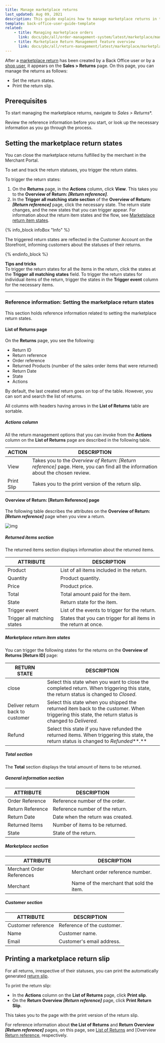 ```yaml
---
title: Manage marketplace returns
last_updated: Aug 09, 2021
description: This guide explains how to manage marketplace returns in the Back Office.
template: back-office-user-guide-template
related:
    - title: Managing marketplace orders
      link: docs/pbc/all/order-management-system/latest/marketplace/manage-in-the-back-office/manage-marketplace-orders.html
    - title: Marketplace Return Management feature overview
      link: docs/pbc/all/return-management/latest/marketplace/marketplace-return-management-feature-overview.html
---
```


After a [marketplace return](/docs/pbc/all/return-management/{{page.version}}/marketplace/marketplace-return-management-feature-overview.html) has been created by a Back Office user or by a [shop user](/docs/pbc/all/return-management/{{page.version}}/marketplace/marketplace-return-management-feature-overview.html#marketplace-return-management-on-the-storefront), it appears on the **Sales&nbsp;<span aria-label="and then">></span> Returns** page. On this page, you can manage the returns as follows:
- Set the return states.
- Print the return slip.

## Prerequisites

To start managing the marketplace returns, navigate to **Sales*&nbsp;<span aria-label="and then">></span> Returns**.

Review the reference information before you start, or look up the necessary information as you go through the process.

## Setting the marketplace return states

You can close the marketplace returns fulfilled by the merchant in the Merchant Portal.

To set and track the return statuses, you trigger the return states.

To trigger the return states:

1. On the **Returns** page, in the **Actions** column, click **View**. This takes you to the **Overview of Return: *[Return reference]***.
2. In the **Trigger all matching state section** of the **Overview of Return: *[Return reference]*** page, click the necessary state. The return state changes, and the new states that you can trigger appear. For information about the return item states and the flow, see [Marketplace return item states](#marketplace-return-item-states).

 {% info_block infoBox "Info" %}

The triggered return states are reflected in the Customer Account on the Storefront,  informing customers about the statuses of their returns.

 {% endinfo_block %}

**Tips and tricks**
<br>To trigger the return states for all the items in the return, click the states at the **Trigger all matching states** field. To trigger the return states for individual items of the return, trigger the states in the **Trigger event** column for the necessary items.

------

### Reference information: Setting the marketplace return states

This section holds reference information related to setting the marketplace return states.

#### List of Returns page

On the **Returns** page, you see the following:
- Return ID
- Return reference
- Order reference
- Returned Products (number of the sales order items that were returned)
- Return Date
- State
- Actions

By default, the last created return goes on top of the table. However, you can sort and search the list of returns.

All columns with headers having arrows in the **List of Returns** table are sortable.

##### Actions column

All the return management options that you can invoke from the **Actions** column on the **List of Returns** page are described in the following table.

| ACTION     | DESCRIPTION     |
| --------- | ------------ |
| View | Takes you to the *Overview of Return: [Return reference]* page. Here, you can find all the information about the chosen review. |
| Print Slip | Takes you to the print version of the return slip. |

#### Overview of Return: [Return Reference] page

The following table describes the attributes on the **Overview of Return: *[Return reference]*** page when you view a return.

![img](https://spryker.s3.eu-central-1.amazonaws.com/docs/Marketplace/user+guides/Back+Office+user+guides/Sales/marketplace-return-back-office.png)

##### Returned items section

The returned items section displays information about the returned items.

| ATTRIBUTE    | DESCRIPTION      |
| --------------------- | ------------------------------ |
| Product     | List of all items included in the return.                    |
| Quantity    | Product quantity.                                            |
| Price       | Product price.                                               |
| Total       | Total amount paid for the item.                              |
| State       | Return state for the item.                                   |
| Trigger event     | List of the events to trigger for the return.                |
| Trigger all matching states | States that you can trigger for all items in the return at once. |

##### Marketplace return item states

You can trigger the following states for the returns on the **Overview of Returns [Return ID]** page:

| RETURN STATE    | DESCRIPTION           |
| ---------------------- | ------------------------------------- |
| close                           | Select this state when you want to close the completed return. When triggering this state, the return status is changed to *Closed*. |
| Deliver return back to customer | Select this state when you shipped the returned item back to the customer. When triggering this state, the return status is changed to *Delivered*. |
| Refund                          | Select this state if you have refunded the returned items. When triggering this state, the return status is changed to *Refunded***.** |

##### Total section

The **Total** section displays the total amount of items to be returned.

##### General information section

| ATTRIBUTE        | DESCRIPTION                       |
| --------------- | -------------------------------- |
| Order Reference  | Reference number of the order.    |
| Return Reference | Reference number of the return.   |
| Return Date      | Date when the return was created. |
| Returned Items   | Number of items to be returned.   |
| State            | State of the return.              |

##### Marketplace section

| ATTRIBUTE                 | DESCRIPTION                              |
| ---------------------- | -------------------------------------- |
| Merchant Order References | Merchant order reference number.         |
| Merchant                  | Name of the merchant that sold the item. |

##### Customer section

| ATTRIBUTE          | DESCRIPTION                |
| --------------- | ----------------------- |
| Customer reference | Reference of the customer. |
| Name               | Customer name.             |
| Email              | Customer's email address.  |

## Printing a marketplace return slip

For all returns, irrespective of their statuses, you can print the automatically generated [return slip](/docs/pbc/all/return-management/{{page.version}}/marketplace/manage-in-the-back-office/manage-marketplace-returns.html#marketplace-return-item-states).

To print the return slip:
- In the **Actions** column on the **List of Returns** page, click **Print slip**.
- On the **Return Overview *[Return reference]*** page, click **Print Return Slip**.

This takes you to the page with the print version of the return slip.

For reference information about **the List of Returns** and **Return Overview *[Return reference]*** pages, on this page, see [List of Returns](#list-of-returns-page) and [Overview [Return reference](#list-of-returns-page), respectively.

